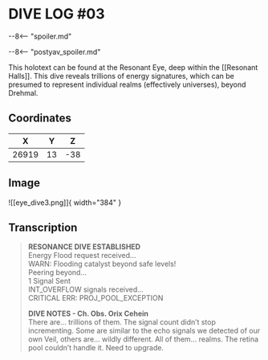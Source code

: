 # DIVE LOG #03

--8<-- "spoiler.md"

--8<-- "postyav_spoiler.md"

This holotext can be found at the Resonant Eye, deep within the [[Resonant Halls]]. This dive reveals trillions of energy signatures, which can be presumed to represent individual realms (effectively universes), beyond Drehmal.

## Coordinates
| **X** | **Y** | **Z** |
| :---: | :---: | :---: |
| 26919 |  13   |  -38  |

## Image

![[eye_dive3.png]]{ width="384" }

## Transcription
> **RESONANCE DIVE ESTABLISHED** <br>
Energy Flood request received… <br>
WARN: Flooding catalyst beyond safe levels! <br>
Peering beyond… <br>
1 Signal Sent <br>
INT_OVERFLOW signals received… <br>
CRITICAL ERR: PROJ_POOL_EXCEPTION
>
> **DIVE NOTES - Ch. Obs. Orix Cehein** <br>
> There are… trillions of them. The signal count didn’t stop incrementing. Some are similar to the echo signals we detected of our own Veil, others are… wildly different. All of them… realms. The retina pool couldn’t handle it. Need to upgrade.
